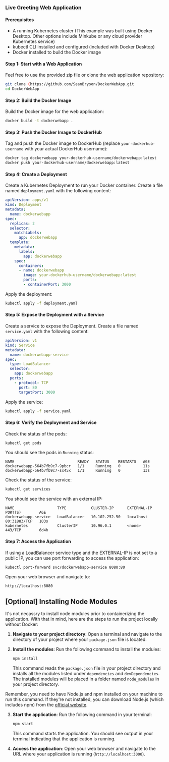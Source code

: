 ### Live Greeting Web Application

#### Prerequisites
- A running Kubernetes cluster (This example was built using Docker Desktop. Other options include Minkube or any cloud provider Kubernetes service)
- kubectl CLI installed and configured (included with Docker Desktop)
- Docker installed to build the Docker image

#### Step 1: Start with a Web Application
Feel free to use the provided zip file or clone the web application repository:
```bash
git clone (https://github.com/SeanBryson/DockerWebApp.git
cd DockerWebApp
```

#### Step 2: Build the Docker Image
Build the Docker image for the web application:
```bash
docker build -t dockerwebapp .
```

#### Step 3: Push the Docker Image to DockerHub
Tag and push the Docker image to DockerHub (replace `your-dockerhub-username` with your actual DockerHub username):
```bash
docker tag dockerwebapp your-dockerhub-username/dockerwebapp:latest
docker push your-dockerhub-username/dockerwebapp:latest
```

#### Step 4: Create a Deployment
Create a Kubernetes Deployment to run your Docker container. Create a file named `deployment.yaml` with the following content:
```yaml
apiVersion: apps/v1
kind: Deployment
metadata:
  name: dockerwebapp
spec:
  replicas: 2
  selector:
    matchLabels:
      app: dockerwebapp
  template:
    metadata:
      labels:
        app: dockerwebapp
    spec:
      containers:
      - name: dockerwebapp
        image: your-dockerhub-username/dockerwebapp:latest
        ports:
        - containerPort: 3000
```
Apply the deployment:
```bash
kubectl apply -f deployment.yaml
```

#### Step 5: Expose the Deployment with a Service
Create a service to expose the Deployment. Create a file named `service.yaml` with the following content:
```yaml
apiVersion: v1
kind: Service
metadata:
  name: dockerwebapp-service
spec:
  type: LoadBalancer
  selector:
    app: dockerwebapp
  ports:
    - protocol: TCP
      port: 80
      targetPort: 3000
```
Apply the service:
```bash
kubectl apply -f service.yaml
```

#### Step 6: Verify the Deployment and Service
Check the status of the pods:
```bash
kubectl get pods
```
You should see the pods in `Running` status:
```
NAME                            READY   STATUS    RESTARTS   AGE
dockerwebapp-564b7fb9c7-9pbcr   1/1     Running   0          11s
dockerwebapp-564b7fb9c7-sx45x   1/1     Running   0          13s
```

Check the status of the service:
```bash
kubectl get services
```
You should see the service with an external IP:
```
NAME                   TYPE           CLUSTER-IP      EXTERNAL-IP   PORT(S)        AGE
dockerwebapp-service   LoadBalancer   10.102.252.50   localhost     80:31883/TCP   103s
kubernetes             ClusterIP      10.96.0.1       <none>        443/TCP        6d4h
```

#### Step 7: Access the Application
If using a LoadBalancer service type and the EXTERNAL-IP is not set to a public IP, you can use port forwarding to access the application:
```bash
kubectl port-forward svc/dockerwebapp-service 8080:80
```
Open your web browser and navigate to:
```
http://localhost:8080
```

## [Optional] Installing Node Modules

It's not necassry to install node modules prior to containerizing the application. With that in mind, here are the steps to run the project locally without Docker:

1. **Navigate to your project directory**: Open a terminal and navigate to the directory of your project where your `package.json` file is located.

2. **Install the modules**: Run the following command to install the modules:

    ```bash
    npm install
    ```

    This command reads the `package.json` file in your project directory and installs all the modules listed under `dependencies` and `devDependencies`. The installed modules will be placed in a folder named `node_modules` in your project directory.

Remember, you need to have Node.js and npm installed on your machine to run this command. If they're not installed, you can download Node.js (which includes npm) from the [official website](https://nodejs.org/).

3. **Start the application**: Run the following command in your terminal:

    ```bash
    npm start
    ```

    This command starts the application. You should see output in your terminal indicating that the application is running.

4. **Access the application**: Open your web browser and navigate to the URL where your application is running (`http://localhost:3000`).

